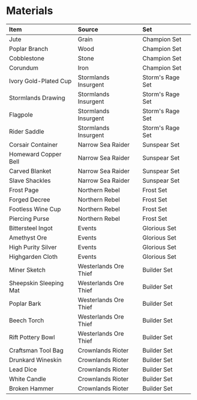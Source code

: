 <!-- TITLE: Materials -->

# Materials
Item | Source | Set
:--- | :--- | :---
Jute | Grain | Champion Set
Poplar Branch | Wood | Champion Set
Cobblestone | Stone | Champion Set
Corundum | Iron | Champion Set
Ivory Gold-Plated Cup | Stormlands Insurgent | Storm's Rage Set
Stormlands Drawing | Stormlands Insurgent | Storm's Rage Set
Flagpole | Stormlands Insurgent | Storm's Rage Set
Rider Saddle | Stormlands Insurgent | Storm's Rage Set
Corsair Container | Narrow Sea Raider | Sunspear Set
Homeward Copper Bell | Narrow Sea Raider | Sunspear Set
Carved Blanket | Narrow Sea Raider | Sunspear Set
Slave Shackles | Narrow Sea Raider | Sunspear Set
Frost Page | Northern Rebel | Frost Set
Forged Decree | Northern Rebel | Frost Set
Footless Wine Cup | Northern Rebel | Frost Set
Piercing Purse | Northern Rebel | Frost Set
Bittersteel Ingot | Events | Glorious Set
Amethyst Ore | Events | Glorious Set
High Purity Silver | Events | Glorious Set
Highgarden Cloth | Events | Glorious Set
Miner Sketch | Westerlands Ore Thief | Builder Set
Sheepskin Sleeping Mat | Westerlands Ore Thief | Builder Set
Poplar Bark | Westerlands Ore Thief | Builder Set
Beech Torch | Westerlands Ore Thief | Builder Set
Rift Pottery Bowl | Westerlands Ore Thief | Builder Set
Craftsman Tool Bag | Crownlands Rioter | Builder Set
Drunkard Wineskin | Crownlands Rioter | Builder Set
Lead Dice | Crownlands Rioter | Builder Set
White Candle | Crownlands Rioter | Builder Set
Broken Hammer | Crownlands Rioter | Builder Set